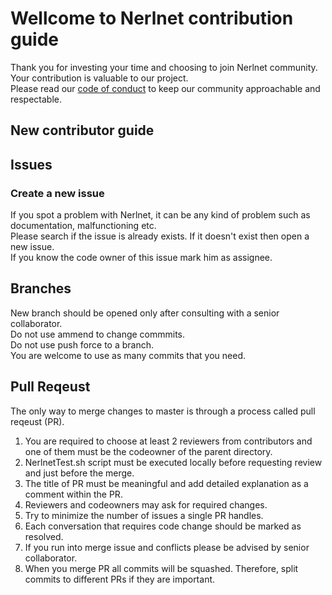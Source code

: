 # Wellcome to Nerlnet contribution guide
Thank you for investing your time and choosing to join Nerlnet community. Your contribution is valuable to our project.<br>
Please read our [code of conduct](https://github.com/leondavi/NErlNet/blob/master/docs/CODE_OF_CONDUCT.md) to keep our community approachable and respectable.

## New contributor guide

## Issues
### Create a new issue 
If you spot a problem with Nerlnet, it can be any kind of problem such as documentation, malfunctioning etc.<br> 
Please search if the issue is already exists. If it doesn't exist then open a new issue.<br>
If you know the code owner of this issue mark him as assignee. <br>

## Branches
New branch should be opened only after consulting with a senior collaborator.<br>
Do not use ammend to change commmits.<br>
Do not use push force to a branch.<br>
You are welcome to use as many commits that you need.<br>

## Pull Reqeust 
The only way to merge changes to master is through a process called pull reqeust (PR).<br>
1. You are required to choose at least 2 reviewers from contributors and one of them must be the codeowner of the parent directory.<br>
2. NerlnetTest.sh script must be executed locally before requesting review and just before the merge.<br>
3. The title of PR must be meaningful and add detailed explanation as a comment within the PR. 
4. Reviewers and codeowners may ask for required changes. 
5. Try to minimize the number of issues a single PR handles.
6. Each conversation that requires code change should be marked as resolved.
7. If you run into merge issue and conflicts please be advised by senior collaborator.
8. When you merge PR all commits will be squashed. Therefore, split commits to different PRs if they are important.

